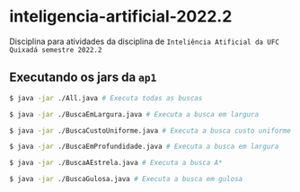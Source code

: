 # inteligencia-artificial-2022.2

Disciplina para atividades da disciplina de `Inteliência Atificial da UFC Quixadá semestre 2022.2`

## Executando os jars da `ap1`

```bash
$ java -jar ./All.java # Executa todas as buscas

$ java -jar ./BuscaEmLargura.java # Executa a busca em largura

$ java -jar ./BuscaCustoUniforme.java # Executa a busca custo uniforme

$ java -jar ./BuscaEmProfundidade.java # Executa a busca em largura

$ java -jar ./BuscaAEstrela.java # Executa a busca A*

$ java -jar ./BuscaGulosa.java # Executa a busca em gulosa
```
